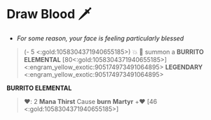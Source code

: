 # **Draw Blood** 🗡️ 
- *For some reason, your face is feeling particularly blessed*

> (- 5 <:gold:1058304371940655185>) 💥 🔀 summon a **BURRITO ELEMENTAL** [80<:gold:1058304371940655185>]
<:engram_yellow_exotic:905174973491064895> __LEGENDARY__ <:engram_yellow_exotic:905174973491064895>

**__BURRITO ELEMENTAL__**
> ﻿❤️﻿: 2
> **Mana Thirst** Cause __burn__
> **Martyr** +❤️﻿ [46 <:gold:1058304371940655185>﻿]
